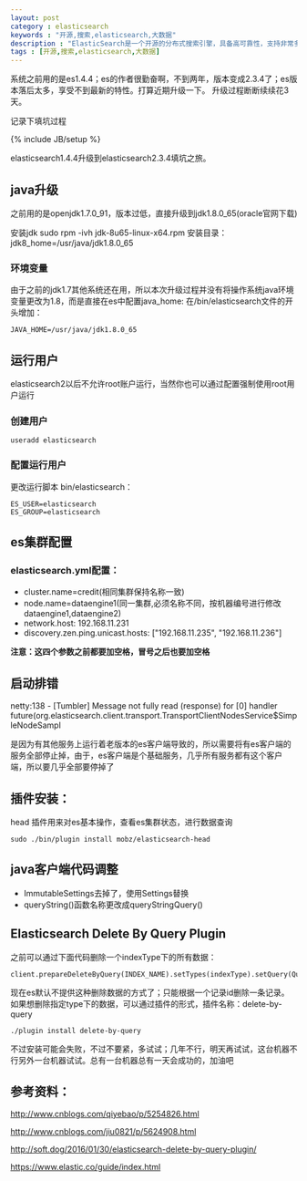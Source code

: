 ```yaml
---
layout: post
category : elasticsearch 
keywords : "开源,搜索,elasticsearch,大数据"
description : "ElasticSearch是一个开源的分布式搜索引擎，具备高可靠性，支持非常多的企业级搜索用例。像Solr4一样，是基于Lucene构建的。支持时间时间索引和全文检索。官网：http://www.elasticsearch.org"
tags : [开源,搜索,elasticsearch,大数据]
---
```


系统之前用的是es1.4.4；es的作者很勤奋啊，不到两年，版本变成2.3.4了；es版本落后太多，享受不到最新的特性。打算近期升级一下。
升级过程断断续续花3天。

记录下填坑过程
<!--break-->

{% include JB/setup %}

elasticsearch1.4.4升级到elasticsearch2.3.4填坑之旅。

## java升级

之前用的是openjdk1.7.0_91，版本过低，直接升级到jdk1.8.0_65(oracle官网下载)

安装jdk
sudo rpm -ivh jdk-8u65-linux-x64.rpm 
安装目录：
jdk8_home=/usr/java/jdk1.8.0_65

### 环境变量

由于之前的jdk1.7其他系统还在用，所以本次升级过程并没有将操作系统java环境变量更改为1.8，而是直接在es中配置java_home:
在/bin/elasticsearch文件的开头增加：

	JAVA_HOME=/usr/java/jdk1.8.0_65

## 运行用户
elasticsearch2以后不允许root账户运行，当然你也可以通过配置强制使用root用户运行

### 创建用户

	useradd elasticsearch

### 配置运行用户

更改运行脚本 bin/elasticsearch：
 
	ES_USER=elasticsearch
	ES_GROUP=elasticsearch


## es集群配置

### elasticsearch.yml配置：
- cluster.name=credit(相同集群保持名称一致)  
- node.name=dataengine1(同一集群,必须名称不同，按机器编号进行修改dataengine1,dataengine2)
- network.host: 192.168.11.231
- discovery.zen.ping.unicast.hosts: ["192.168.11.235", "192.168.11.236"]
			
**注意：这四个参数之前都要加空格，冒号之后也要加空格**



## 启动排错

netty:138 - [Tumbler] Message not fully read (response) for [0] handler future(org.elasticsearch.client.transport.TransportClientNodesService$SimpleNodeSampl
  
是因为有其他服务上运行着老版本的es客户端导致的，所以需要将有es客户端的服务全部停止掉，由于，es客户端是个基础服务，几乎所有服务都有这个客户端，所以要几乎全部要停掉了

## 插件安装：
head 插件用来对es基本操作，查看es集群状态，进行数据查询

    sudo ./bin/plugin install mobz/elasticsearch-head


## java客户端代码调整

- ImmutableSettings去掉了，使用Settings替换
- queryString()函数名称更改成queryStringQuery()

## Elasticsearch Delete By Query Plugin

之前可以通过下面代码删除一个indexType下的所有数据：
 
    client.prepareDeleteByQuery(INDEX_NAME).setTypes(indexType).setQuery(QueryBuilders.matchAllQuery()).execute().actionGet();
    
现在es默认不提供这种删除数据的方式了；只能根据一个记录id删除一条记录。
如果想删除指定type下的数据，可以通过插件的形式，插件名称：delete-by-query

    ./plugin install delete-by-query

不过安装可能会失败，不过不要紧，多试试；几年不行，明天再试试，这台机器不行另外一台机器试试。总有一台机器总有一天会成功的，加油吧


## 参考资料：
  http://www.cnblogs.com/qiyebao/p/5254826.html
  
  http://www.cnblogs.com/jiu0821/p/5624908.html
  
  http://soft.dog/2016/01/30/elasticsearch-delete-by-query-plugin/
  
  https://www.elastic.co/guide/index.html